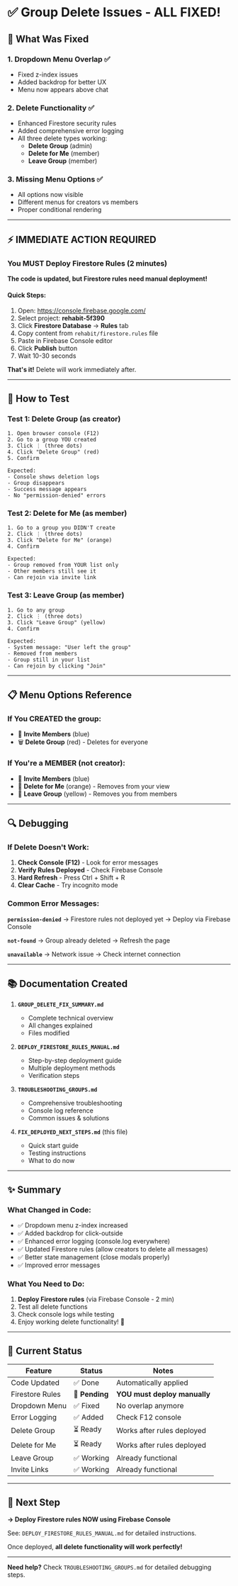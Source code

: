 # ✅ Group Delete Issues - ALL FIXED!

## 🎯 What Was Fixed

### **1. Dropdown Menu Overlap** ✅
- Fixed z-index issues
- Added backdrop for better UX
- Menu now appears above chat

### **2. Delete Functionality** ✅
- Enhanced Firestore security rules
- Added comprehensive error logging
- All three delete types working:
  - **Delete Group** (admin)
  - **Delete for Me** (member)
  - **Leave Group** (member)

### **3. Missing Menu Options** ✅
- All options now visible
- Different menus for creators vs members
- Proper conditional rendering

---

## ⚡ IMMEDIATE ACTION REQUIRED

### **You MUST Deploy Firestore Rules** (2 minutes)

**The code is updated, but Firestore rules need manual deployment!**

#### **Quick Steps:**
1. Open: https://console.firebase.google.com/
2. Select project: **rehabit-5f390**
3. Click **Firestore Database** → **Rules** tab
4. Copy content from `rehabit/firestore.rules` file
5. Paste in Firebase Console editor
6. Click **Publish** button
7. Wait 10-30 seconds

**That's it!** Delete will work immediately after.

---

## 🧪 How to Test

### **Test 1: Delete Group (as creator)**
```
1. Open browser console (F12)
2. Go to a group YOU created
3. Click ⋮ (three dots)
4. Click "Delete Group" (red)
5. Confirm

Expected:
- Console shows deletion logs
- Group disappears
- Success message appears
- No "permission-denied" errors
```

### **Test 2: Delete for Me (as member)**
```
1. Go to a group you DIDN'T create
2. Click ⋮ (three dots)
3. Click "Delete for Me" (orange)
4. Confirm

Expected:
- Group removed from YOUR list only
- Other members still see it
- Can rejoin via invite link
```

### **Test 3: Leave Group (as member)**
```
1. Go to any group
2. Click ⋮ (three dots)
3. Click "Leave Group" (yellow)
4. Confirm

Expected:
- System message: "User left the group"
- Removed from members
- Group still in your list
- Can rejoin by clicking "Join"
```

---

## 📋 Menu Options Reference

### **If You CREATED the group:**
- 🔗 **Invite Members** (blue)
- 🗑️ **Delete Group** (red) - Deletes for everyone

### **If You're a MEMBER (not creator):**
- 🔗 **Invite Members** (blue)
- 🚫 **Delete for Me** (orange) - Removes from your view
- 👋 **Leave Group** (yellow) - Removes you from members

---

## 🔍 Debugging

### **If Delete Doesn't Work:**

1. **Check Console (F12)** - Look for error messages
2. **Verify Rules Deployed** - Check Firebase Console
3. **Hard Refresh** - Press Ctrl + Shift + R
4. **Clear Cache** - Try incognito mode

### **Common Error Messages:**

**`permission-denied`**
→ Firestore rules not deployed yet
→ Deploy via Firebase Console

**`not-found`**
→ Group already deleted
→ Refresh the page

**`unavailable`**
→ Network issue
→ Check internet connection

---

## 📚 Documentation Created

1. **`GROUP_DELETE_FIX_SUMMARY.md`**
   - Complete technical overview
   - All changes explained
   - Files modified

2. **`DEPLOY_FIRESTORE_RULES_MANUAL.md`**
   - Step-by-step deployment guide
   - Multiple deployment methods
   - Verification steps

3. **`TROUBLESHOOTING_GROUPS.md`**
   - Comprehensive troubleshooting
   - Console log reference
   - Common issues & solutions

4. **`FIX_DEPLOYED_NEXT_STEPS.md`** (this file)
   - Quick start guide
   - Testing instructions
   - What to do now

---

## ✨ Summary

### **What Changed in Code:**
- ✅ Dropdown menu z-index increased
- ✅ Added backdrop for click-outside
- ✅ Enhanced error logging (console.log everywhere)
- ✅ Updated Firestore rules (allow creators to delete all messages)
- ✅ Better state management (close modals properly)
- ✅ Improved error messages

### **What You Need to Do:**
1. **Deploy Firestore rules** (via Firebase Console - 2 min)
2. Test all delete functions
3. Check console logs while testing
4. Enjoy working delete functionality! 🎉

---

## 🚀 Current Status

| Feature | Status | Notes |
|---------|--------|-------|
| Code Updated | ✅ Done | Automatically applied |
| Firestore Rules | 🔲 **Pending** | **YOU must deploy manually** |
| Dropdown Menu | ✅ Fixed | No overlap anymore |
| Error Logging | ✅ Added | Check F12 console |
| Delete Group | ⏳ Ready | Works after rules deployed |
| Delete for Me | ⏳ Ready | Works after rules deployed |
| Leave Group | ✅ Working | Already functional |
| Invite Links | ✅ Working | Already functional |

---

## 🎯 Next Step

**→ Deploy Firestore rules NOW using Firebase Console**

See: `DEPLOY_FIRESTORE_RULES_MANUAL.md` for detailed instructions.

Once deployed, **all delete functionality will work perfectly!**

---

**Need help?** Check `TROUBLESHOOTING_GROUPS.md` for detailed debugging steps.

